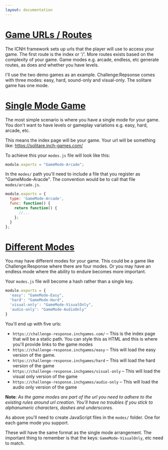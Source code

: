 ```yaml
---
layout: documentation
---
```

# [Game URLs / Routes](#game-urls--routes)
The ICNH framework sets up urls that the player will use to access your game. The first route is the index or '/'. More routes exists based on the complexity of your game. Game modes e.g. arcade, endless, etc generate routes, as does and whether you have levels.

I'll use the two demo games as an example. Challenge:Repsonse comes with three modes: easy, hard, sound-only and visual-only. The solitare game has one mode.

# [Single Mode Game](#single-mode-game)
The most simple scenario is where you have a single mode for your game. You don't want to have levels or gameplay variations e.g. easy, hard, arcade, etc.

This means the index page will be your game. Your url will be something like: https://solitare.inch-games.com/

To achieve this your `modes.js` file will look like this:

~~~javascript
module.exports = "GameMode-Arcade";
~~~

In the `modes/` path you'll need to include a file that you register as "GameMode-Aracde". The convention would be to call that file `modes/arcade.js`.

~~~javascript
module.exports = {
  type: 'GameMode-Arcade',
  func: function() {
    return function() {
      //...
    };
  }
};
~~~

# [Different Modes](#different-modes)
You may have different modes for your game. This could be a game like Challenge:Response where there are four modes. Or you may have an endless mode where the ability to endure becomes more important.

Your `modes.js` file will become a hash rather than a single key.

~~~javascript
module.exports = {
  'easy': "GameMode-Easy",
  'hard': "GameMode-Hard",
  'visual-only': "GameMode-VisualOnly",
  'audio-only': "GameMode-AudioOnly"
}
~~~

You'll end up with five urls:

- `https://challenge-response.inchgames.com/` – This is the index page that will be a static path. You can style this as HTML and this is where you'll provide links to the game modes
- `https://challenge-response.inchgames/easy` – This will load the easy version of the game.
- `https://challenge-response.inchgames/hard` – This will load the hard version of the game
- `https://challenge-response.inchgames/visual-only` – This will load the visual only version of the game
- `https://challenge-response.inchgames/audio-only` – This will load the audio only version of the game

**Note**: *As the game modes are part of the url you need to adhere to the existing rules around url creation. You'll have no troubles if you stick to alphanumeric characters, dashes and underscores.*

As above you'll need to create JavaScript files in the `modes/` folder. One for each game mode you support.

These will have the same format as the single mode arrangement. The important thing to remember is that the keys: `GameMode-VisualOnly`, etc need to match.

